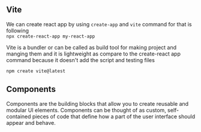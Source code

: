 ## Vite

We can create react app by using `create-app` and `vite` 
command for that is following  
`npx create-react-app my-react-app`


Vite is a bundler or can be called as build tool for making project and manging them and it is lightweight as compare to the create-react app command because it doesn't add the script and testing files

`npm create vite@latest`

## Components
Components are the building blocks that allow you to create reusable and modular UI elements. Components can be thought of as custom, self-contained pieces of code that define how a part of the user interface should appear and behave. 